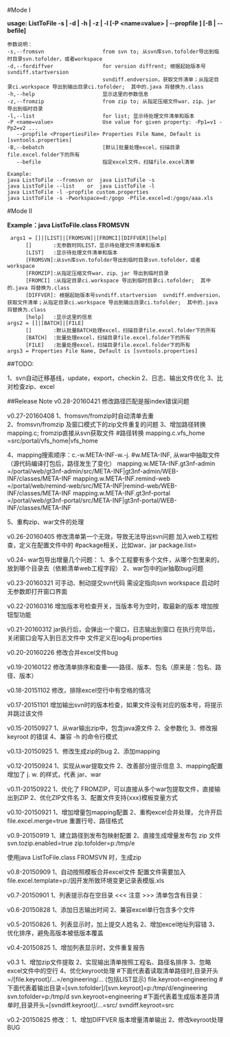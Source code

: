 #Mode I

**usage: ListToFile -s | -d | -h | -z | -l     [-P <name=value> | --propfile <PropertiesFile>]  [-B | --befile]**

    参数说明：
    -s,--fromsvn                   from svn to; 从svn库svn.tofolder导出到临时目录svn.tofolder，或者workspace
    -d,--fordiffver                for version diffrent; 根据起始版本号svndiff.startversion
                                   svndiff.endversion，获取文件清单；从指定目录ci.workspace 导出到输出目录ci.tofolder;  其中的.java 将替换为.class
    -h,--help                      显示这里的参数信息
    -z,--fromzip                   from zip to; 从指定压缩文件war、zip、jar 导出到临时目录
    -l,--list                      for list; 显示待处理文件清单和版本
    -P <name=value>                Use value for given property: -Pp1=v1 -Pp2=v2 ...
       --propfile <PropertiesFile> Properties File Name, Default is [svntools.properties]
    -B,--bebatch                   [默认]批量处理excel，扫描目录file.excel.folder下的所有
       --befile                    指定excel文件，扫描file.excel清单

    Example:
    java ListToFile --fromsvn or  java ListToFile -s
    java ListToFile --list    or  java ListToFile -l
    java ListToFile -l -propfile custom.properties
    java ListToFile -s -Pworkspace=d:/gogo -Pfile.excel=d:/gogo/aaa.xls
    
    
#Mode II    

**Example：java ListToFile.class FROMSVN**

     args1 = []|[LIST]|[FROMSVN]|[FROMCI][DIFFVER][help]
          []       :无参数时同LIST，显示待处理文件清单和版本
          [LIST]   :显示待处理文件清单和版本
          [FROMSVN]:从svn库svn.tofolder导出到临时目录svn.tofolder，或者workspace
          [FROMZIP]:从指定压缩文件war、zip、jar 导出到临时目录
          [FROMCI] :从指定目录ci.workspace 导出到临时目录ci.tofolder;  其中的.java 将替换为.class
          [DIFFVER]: 根据起始版本号svndiff.startversion  svndiff.endversion，获取文件清单；从指定目录ci.workspace 导出到输出目录ci.tofolder;  其中的.java 将替换为.class
          [help]   :显示这里的信息
    args2 = []|[BATCH]|[FILE]
          []       :默认批量BATCH处理excel，扫描目录file.excel.folder下的所有
          [BATCH]  :批量处理excel，扫描目录file.excel.folder下的所有
          [FILE]   :批量处理excel，扫描目录file.excel.folder下的所有
    args3 = Properties File Name, Default is [svntools.properties]

##TODO:

1、svn自动迁移基线，update，export，checkin
2、日志、输出文件优化
3、比对检查zip、excel

##Release Note
v0.28-20160421
修改路径匹配是报index错误问题

v0.27-20160408
1、fromsvn/fromzip时自动清单去重  
2、fromsvn/fromzip 及窗口模式下的zip文件重复的问题
3、增加路径转换 mapping.c; fromzip直接从svn获取文件
      #路径转换
     mapping.c.vfs_home                =src/portal/vfs_home|vfs_home
     
4、mapping搜索顺序：c.-w.META-INF-w.-j.
    #w.META-INF, 从war中抽取文件（源代码编译打包后，路径发生了变化）
	mapping.w.META-INF.gt3nf-admin    =/portal/web/gt3nf-admin/src/META-INF|gt3nf-admin/WEB-INF/classes/META-INF
	mapping.w.META-INF.remind-web    =/portal/web/remind-web/src/META-INF|remind-web/WEB-INF/classes/META-INF
	mapping.w.META-INF.gt3nf-portal    =/portal/web/gt3nf-portal/src/META-INF|gt3nf-portal/WEB-INF/classes/META-INF
   
5、重构zip、war文件的处理


v0.26-20160405
修改清单第一个无效，导致无法导出svn问题
加入web工程检查，定义在配置文件中的  #package相关，比如war、jar   package.list=

v0.24-
war包导出增量几个问题：
1、多个工程要有多个文件，从哪个包里来的，放到哪个目录去（依赖清单web工程字段）
2、war包中的jar抽取bug问题

v0.23-20160321
可手动、制动提交svn代码
需设定指向svn workspace
启动时无参数即打开窗口界面

v0.22-20160316
增加版本号检查开关，当版本号为空时，取最新的版本
增加按钮型功能

v0.21-20160312
jar执行后，会弹出一个窗口，日志输出到窗口
在执行完毕后，关闭窗口会写入到日志文件中
文件定义在log4j.properties

v0.20-20160226
修改合并excel文件bug

v0.19-20160122
修改清单排序和查重——路径、版本、包名（原来是：包名、路径、版本）

v0.18-20151102
修改，排除excel空行中有空格的情况

v0.17-20151101
增加输出svn时的版本检查，如果文件没有对应的版本号，将提示并跳过该文件

v0.15-20150927
1、从war输出zip中，包含java源文件
2、全参数化
3、修改报keyroot 的错误
4、兼容 -h  的命令行模式


v0.13-20150925
1、修改生成zip的bug
2、添加mapping

v0.12-20150924
1、实现从war提取文件
2、改善部分提示信息
3、mapping配置增加了 j.  w.  的样式，代表 jar、war
  
v0.11-20150922
1、优化了 FROMZIP，可以直接从多个war包提取文件，直接输出到ZIP
2、优化ZIP文件名
3、配置文件支持{xxx}模板变量方式
  
v0.10-20150921
1、增加增量包mapping配置
2、重构excel合并处理，
   允许开启 file.excel.merge=true 
   重置行号、路径格式
  
v0.9-20150919
1、建立路径到发布包映射配置
2、直接生成增量发布包 zip 文件
   svn.tozip.enabled=true
   zip.tofolder=p:/tmp/e

   使用java ListToFile.class FROMSVN 时，生成zip
  
v0.8-20150909
1、自动按照模板合并excel文件 
配置文件需要加入 file.excel.template=p:/因开发所致环境变更记录表模版.xls

v0.7-20150901
1、列表提示存在空目录   <<< 注意 >>> 清单包含有目录：

v0.6-20150828
1、添加日志输出时间
2、兼容excel单行包含多个文件

v0.5-20150826
1、列表显示时，加上提交人姓名
2、增加excel地址列容错
3、优化排序，避免高版本被低版本覆盖

v0.4-20150825
1、增加列表显示时，文件重复报告

v0.3
1、增加zip文件提取
2、实现输出清单按照工程名、路径名排序
3、忽略excel文件中的空行
4、优化keyroot处理
   #下面代表着读取清单路径时,目录开头=/[file.keyroot]/...=/engineering/...  (包括LIST显示)
file.keyroot=engineering
   #下面代表着输出目录=[svn.tofolder]/[svn.keyroot]=p:/tmp/d/engineering
svn.tofolder=p:/tmp/d
svn.keyroot=engineering
   #下面代表着生成版本差异清单时,目录开头=[svndiff.keyroot]/...=src/ 
svndiff.keyroot=src

v0.2-20150825   修改：
1、增加DIFFVER 版本增量清单输出
2、修改keyroot处理BUG
